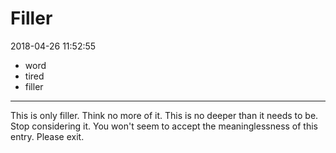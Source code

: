 # Filler

2018-04-26 11:52:55

- word
- tired
- filler

---

This is only filler. Think no more of it. This is no deeper than it needs to be. Stop considering it. You won't seem to accept the meaninglessness of this entry. Please exit.
